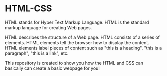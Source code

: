 # HTML-CSS
HTML stands for Hyper Text Markup Language. HTML is the standard markup language for creating Web pages.

HTML describes the structure of a Web page.
HTML consists of a series of elements.
HTML elements tell the browser how to display the content.
HTML elements label pieces of content such as "this is a heading", "this is a paragraph", "this is a link", etc.

This repository is created to show you how the HTML and CSS can basically can create a basic webpage for you!

